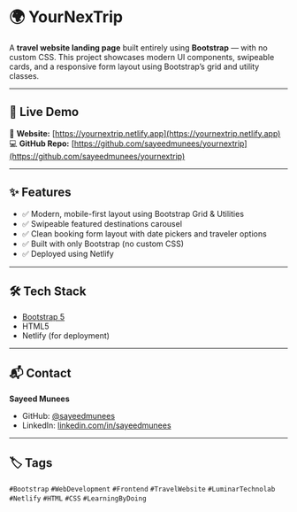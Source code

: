 # 🌍 YourNexTrip

A **travel website landing page** built entirely using **Bootstrap** — with no custom CSS. This project showcases modern UI components, swipeable cards, and a responsive form layout using Bootstrap’s grid and utility classes.

---

## 🔗 Live Demo

🚀 **Website:** [https://yournextrip.netlify.app](https://yournextrip.netlify.app)  
💻 **GitHub Repo:** [https://github.com/sayeedmunees/yournextrip](https://github.com/sayeedmunees/yournextrip)

---

## ✨ Features

- ✅ Modern, mobile-first layout using Bootstrap Grid & Utilities  
- ✅ Swipeable featured destinations carousel  
- ✅ Clean booking form layout with date pickers and traveler options  
- ✅ Built with only Bootstrap (no custom CSS)  
- ✅ Deployed using Netlify

---

## 🛠 Tech Stack

- [Bootstrap 5](https://getbootstrap.com/)
- HTML5
- Netlify (for deployment)

---

## 📬 Contact

**Sayeed Munees**  
- GitHub: [@sayeedmunees](https://github.com/sayeedmunees)  
- LinkedIn: [linkedin.com/in/sayeedmunees](https://www.linkedin.com/in/sayeedmunees/) 
---

## 🏷 Tags

`#Bootstrap` `#WebDevelopment` `#Frontend` `#TravelWebsite` `#LuminarTechnolab` `#Netlify` `#HTML` `#CSS` `#LearningByDoing`

